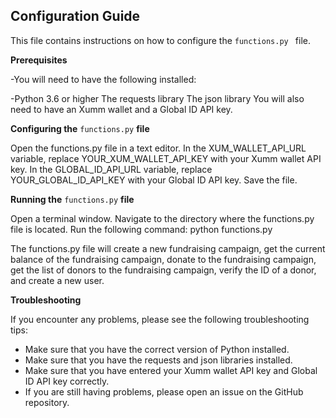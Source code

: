 ## Configuration Guide

This file contains instructions on how to configure the  `functions.py ` file.

**Prerequisites**

-You will need to have the following installed:

-Python 3.6 or higher
The requests library
The json library
You will also need to have an Xumm wallet and a Global ID API key.

**Configuring the** `functions.py` **file**

Open the functions.py file in a text editor.
In the XUM_WALLET_API_URL variable, replace YOUR_XUM_WALLET_API_KEY with your Xumm wallet API key.
In the GLOBAL_ID_API_URL variable, replace YOUR_GLOBAL_ID_API_KEY with your Global ID API key.
Save the file.

**Running the** `functions.py` **file**

Open a terminal window.
Navigate to the directory where the functions.py file is located.
Run the following command:
python functions.py

The functions.py file will create a new fundraising campaign, get the current balance of the fundraising campaign, donate to the fundraising campaign, get the list of donors to the fundraising campaign, verify the ID of a donor, and create a new user.

**Troubleshooting**

If you encounter any problems, please see the following troubleshooting tips:

- Make sure that you have the correct version of Python installed.
- Make sure that you have the requests and json libraries installed.
- Make sure that you have entered your Xumm wallet API key and Global ID API key correctly.
- If you are still having problems, please open an issue on the GitHub repository.
